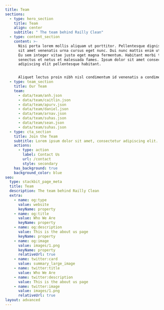 ```yaml
---
title: Team
sections:
  - type: hero_section
    title: Team
    align: center
    subtitle: " The team behind Railly Clean"
  - type: content_section
    content: >-
      Nisi porta lorem mollis aliquam ut porttitor. Pellentesque dignissim enim
      sit amet venenatis urna cursus eget nunc. Dui nunc mattis enim ut tellus.
      Eu sem integer vitae justo eget magna fermentum. Habitant morbi tristique
      senectus et netus et malesuada fames. Ipsum dolor sit amet consectetur
      adipiscing elit pellentesque habitant.


      Aliquet lectus proin nibh nisl condimentum id venenatis a condimentum. Ac felis donec et odio pellentesque. Sem nulla pharetra diam sit amet. Egestas tellus rutrum tellus pellentesque eu. Auctor augue mauris augue neque. Lectus arcu bibendum at varius vel pharetra. Enim sed faucibus turpis in eu mi bibendum neque egestas.
  - type: team_section
    title: Our Team
    team:
      - data/team/anh.json
      - data/team/caitlin.json
      - data/team/apurv.json
      - data/team/daniel.json
      - data/team/arnav.json
      - data/team/suhas.json
      - data/team/sean.json
      - data/team/suhas.json
  - type: cta_section
    title: Join the Team
    subtitle: Lorem ipsum dolor sit amet, consectetur adipiscing elit.
    actions:
      - type: action
        label: Contact Us
        url: /contact
        style: secondary
    has_background: true
    background_color: blue
seo:
  type: stackbit_page_meta
  title: Team
  description: The team behind Railly Clean
  extra:
    - name: og:type
      value: website
      keyName: property
    - name: og:title
      value: Who We Are
      keyName: property
    - name: og:description
      value: This is the about us page
      keyName: property
    - name: og:image
      value: images/1.png
      keyName: property
      relativeUrl: true
    - name: twitter:card
      value: summary_large_image
    - name: twitter:title
      value: Who We Are
    - name: twitter:description
      value: This is the about us page
    - name: twitter:image
      value: images/1.png
      relativeUrl: true
layout: advanced
---
```

